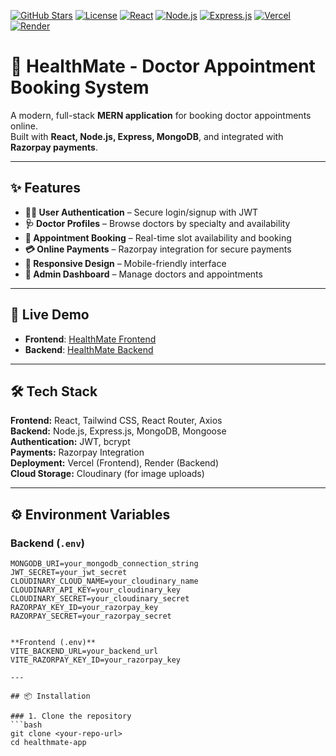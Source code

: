 [![GitHub Stars](https://img.shields.io/github/stars/yourusername/healthmate?style=social)](https://github.com/ashwindumane/HealthMate-Doctor-Appointment-Booking-System)
[![License](https://img.shields.io/badge/license-MIT-blue.svg)](https://opensource.org/licenses/MIT)
[![React](https://img.shields.io/badge/react-%2320232a.svg?style=for-the-badge&logo=react&logoColor=%2361DAFB)](https://reactjs.org/)
[![Node.js](https://img.shields.io/badge/node.js-6DA55F?style=for-the-badge&logo=node.js&logoColor=white)](https://nodejs.org/)
[![Express.js](https://img.shields.io/badge/express.js-%23404d59.svg?style=for-the-badge&logo=express&logoColor=%2361DAFB)](https://expressjs.com/)
[![Vercel](https://img.shields.io/badge/vercel-%23000000.svg?style=for-the-badge&logo=vercel&logoColor=white)](https://healthmate-doctor-appointment-booking-system-6qtn4njj8.vercel.app/)
[![Render](https://img.shields.io/badge/render-%46E3B7.svg?style=for-the-badge&logo=render&logoColor=white)](https://healthmate-doctor-appointment-booking.onrender.com/)

# 🏥 HealthMate - Doctor Appointment Booking System

A modern, full-stack **MERN application** for booking doctor appointments online.  
Built with **React, Node.js, Express, MongoDB**, and integrated with **Razorpay payments**.

---

## ✨ Features
- **👨‍💼 User Authentication** – Secure login/signup with JWT  
- **🩺 Doctor Profiles** – Browse doctors by specialty and availability  
- **📅 Appointment Booking** – Real-time slot availability and booking  
- **💳 Online Payments** – Razorpay integration for secure payments  
- **📱 Responsive Design** – Mobile-friendly interface  
- **🔐 Admin Dashboard** – Manage doctors and appointments  

---

## 🚀 Live Demo
- **Frontend**: [HealthMate Frontend](https://healthmate-doctor-appointment-booki.vercel.app/)  
- **Backend**: [HealthMate Backend](https://healthmate-doctor-appointment-booking.onrender.com/)  

---

## 🛠️ Tech Stack

**Frontend:** React, Tailwind CSS, React Router, Axios  
**Backend:** Node.js, Express.js, MongoDB, Mongoose  
**Authentication:** JWT, bcrypt  
**Payments:** Razorpay Integration  
**Deployment:** Vercel (Frontend), Render (Backend)  
**Cloud Storage:** Cloudinary (for image uploads)  

---

## ⚙️ Environment Variables

### Backend (`.env`)
```env
MONGODB_URI=your_mongodb_connection_string
JWT_SECRET=your_jwt_secret
CLOUDINARY_CLOUD_NAME=your_cloudinary_name
CLOUDINARY_API_KEY=your_cloudinary_key
CLOUDINARY_SECRET=your_cloudinary_secret
RAZORPAY_KEY_ID=your_razorpay_key
RAZORPAY_SECRET=your_razorpay_secret


**Frontend (.env)**
VITE_BACKEND_URL=your_backend_url
VITE_RAZORPAY_KEY_ID=your_razorpay_key

---

## 📦 Installation

### 1. Clone the repository
```bash
git clone <your-repo-url>
cd healthmate-app
